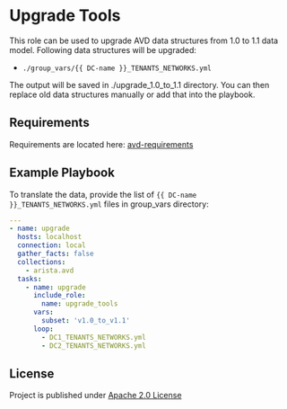 Upgrade Tools
==============

This role can be used to upgrade AVD data structures from 1.0 to 1.1 data model.
Following data structures will be upgraded:

- `./group_vars/{{ DC-name }}_TENANTS_NETWORKS.yml`

The output will be saved in ./upgrade_1.0_to_1.1 directory. You can then replace old data structures manually or add that into the playbook.

Requirements
------------

Requirements are located here: [avd-requirements](../../README.md#Requirements)

Example Playbook
----------------

To translate the data, provide the list of `{{ DC-name }}_TENANTS_NETWORKS.yml` files in group_vars directory:

```yaml
---
- name: upgrade
  hosts: localhost
  connection: local
  gather_facts: false
  collections:
    - arista.avd
  tasks:
    - name: upgrade
      include_role:
        name: upgrade_tools
      vars:
        subset: 'v1.0_to_v1.1'
      loop:
        - DC1_TENANTS_NETWORKS.yml
        - DC2_TENANTS_NETWORKS.yml
```

License
--------

Project is published under [Apache 2.0 License](../../LICENSE)
